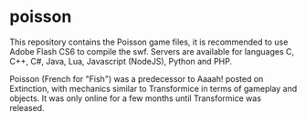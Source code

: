 # poisson
This repository contains the Poisson game files, it is recommended to use Adobe Flash CS6 to compile the swf. Servers are available for languages C, C++, C#, Java, Lua, Javascript (NodeJS), Python and PHP.

Poisson (French for "Fish") was a predecessor to Aaaah! posted on Extinction, with mechanics similar to Transformice in terms of gameplay and objects. It was only online for a few months until Transformice was released.
